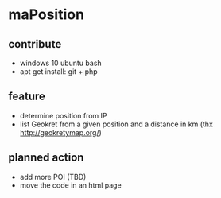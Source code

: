 # maPosition

## contribute
* windows 10 ubuntu bash
* apt get install: git + php

## feature
* determine position from IP
* list Geokret from a given position and a distance in km (thx http://geokretymap.org/)

## planned action
* add more POI (TBD)
* move the code in an html page
